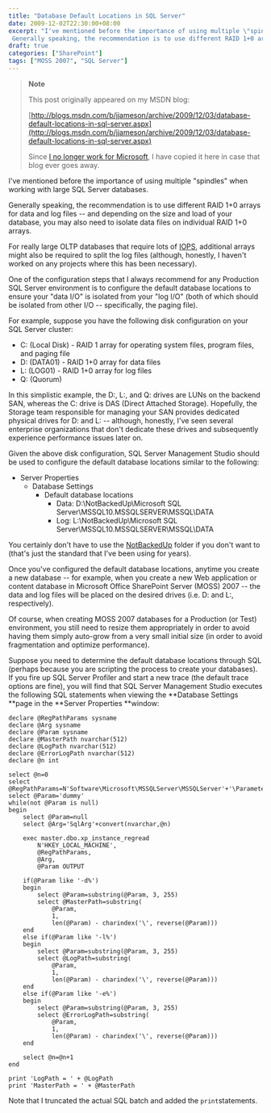 ```yaml
---
title: "Database Default Locations in SQL Server"
date: 2009-12-02T22:30:00+08:00
excerpt: "I've mentioned before the importance of using multiple \"spindles\" when working with large SQL Server databases. 
 Generally speaking, the recommendation is to use different RAID 1+0 arrays for data and log files -- and depending on the size and load..."
draft: true
categories: ["SharePoint"]
tags: ["MOSS 2007", "SQL Server"]
---
```


> **Note**
> 
> This post originally appeared on my MSDN blog:  
>   
> 
> [http://blogs.msdn.com/b/jjameson/archive/2009/12/03/database-default-locations-in-sql-server.aspx](http://blogs.msdn.com/b/jjameson/archive/2009/12/03/database-default-locations-in-sql-server.aspx)
> 
> Since [I no longer work for Microsoft](/blog/jjameson/archive/2011/09/02/last-day-with-microsoft.aspx), I have copied it here in case that blog ever goes away.


I've mentioned before the importance of using multiple "spindles" when working with large SQL Server databases.

Generally speaking, the recommendation is to use different RAID 1+0 arrays for data and log files -- and depending on the size and load of your database, you may also need to isolate data files on individual RAID 1+0 arrays.

For really large OLTP databases that require lots of [IOPS](http://en.wikipedia.org/wiki/IOPS), additional arrays might also be required to split the log files (although, honestly, I haven't worked on any projects where this has been necessary).

One of the configuration steps that I always recommend for any Production SQL Server environment is to configure the default database locations to ensure your "data I/O" is isolated from your "log I/O" (both of which should be isolated from other I/O -- specifically, the paging file).

For example, suppose you have the following disk configuration on your SQL Server cluster:

- C: (Local Disk) - RAID 1 array for operating system files, program files, and paging file
- D: (DATA01) - RAID 1+0 array for data files
- L: (LOG01) - RAID 1+0 array for log files
- Q: (Quorum)


In this simplistic example, the D:, L:, and Q: drives are LUNs on the backend SAN, whereas the C: drive is DAS (Direct Attached Storage). Hopefully, the Storage team responsible for managing your SAN provides dedicated physical drives for D: and L: -- although, honestly, I've seen several enterprise organizations that don't dedicate these drives and subsequently experience performance issues later on.

Given the above disk configuration, SQL Server Management Studio should be used to configure the default database locations similar to the following:

- Server Properties
    - Database Settings
        - Default database locations
            - Data: D:\NotBackedUp\Microsoft SQL Server\MSSQL10.MSSQLSERVER\MSSQL\DATA
            - Log: L:\NotBackedUp\Microsoft SQL Server\MSSQL10.MSSQLSERVER\MSSQL\DATA


You certainly don't have to use the [NotBackedUp](/blog/jjameson/archive/2007/03/22/backedup-and-notbackedup.aspx) folder if you don't want to (that's just the standard that I've been using for years).

Once you've configured the default database locations, anytime you create a new database -- for example, when you create a new Web application or content database in Microsoft Office SharePoint Server (MOSS) 2007 -- the data and log files will be placed on the desired drives (i.e. D: and L:, respectively).

Of course, when creating MOSS 2007 databases for a Production (or Test) environment, you still need to resize them appropriately in order to avoid having them simply auto-grow from a very small initial size (in order to avoid fragmentation and optimize performance).

Suppose you need to determine the default database locations through SQL (perhaps because you are scripting the process to create your databases). If you fire up SQL Server Profiler and start a new trace (the default trace options are fine), you will find that SQL Server Management Studio executes the following SQL statements when viewing the **Database Settings **page in the **Server Properties **window:


    declare @RegPathParams sysname
    declare @Arg sysname
    declare @Param sysname
    declare @MasterPath nvarchar(512)
    declare @LogPath nvarchar(512)
    declare @ErrorLogPath nvarchar(512)
    declare @n int
    
    select @n=0
    select @RegPathParams=N'Software\Microsoft\MSSQLServer\MSSQLServer'+'\Parameters'
    select @Param='dummy'
    while(not @Param is null)
    begin
        select @Param=null
        select @Arg='SqlArg'+convert(nvarchar,@n)
    
        exec master.dbo.xp_instance_regread
            N'HKEY_LOCAL_MACHINE',
            @RegPathParams,
            @Arg,
            @Param OUTPUT
            
        if(@Param like '-d%')
        begin
            select @Param=substring(@Param, 3, 255)
            select @MasterPath=substring(
                @Param,
                1,
                len(@Param) - charindex('\', reverse(@Param)))            
        end
        else if(@Param like '-l%')
        begin
            select @Param=substring(@Param, 3, 255)
            select @LogPath=substring(
                @Param,
                1,
                len(@Param) - charindex('\', reverse(@Param)))
        end
        else if(@Param like '-e%')
        begin
            select @Param=substring(@Param, 3, 255)
            select @ErrorLogPath=substring(
                @Param,
                1,
                len(@Param) - charindex('\', reverse(@Param)))
        end
        
        select @n=@n+1
    end
                
    print 'LogPath = ' + @LogPath
    print 'MasterPath = ' + @MasterPath


Note that I truncated the actual SQL batch and added the `print`statements.

